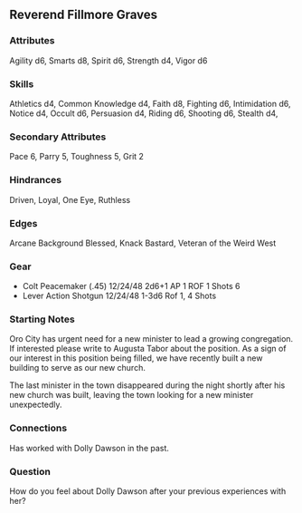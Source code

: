 ## Reverend Fillmore Graves

### Attributes
Agility d6, Smarts d8, Spirit d6, Strength d4, Vigor d6

### Skills
Athletics d4, Common Knowledge d4, Faith d8, Fighting d6, Intimidation d6, Notice d4, Occult d6, Persuasion d4, Riding d6, Shooting d6, Stealth d4,

### Secondary Attributes
Pace 6, Parry 5, Toughness 5, Grit 2

### Hindrances
Driven, Loyal, One Eye, Ruthless

### Edges
Arcane Background Blessed, Knack Bastard, Veteran of the Weird West

### Gear
* Colt Peacemaker (.45) 12/24/48 2d6+1 AP 1 ROF 1 Shots 6
* Lever Action Shotgun 12/24/48 1-3d6 Rof 1, 4 Shots

### Starting Notes

Oro City has urgent need for a new minister to lead a growing congregation. If interested please write to Augusta Tabor about the position. As a sign of our interest in this position being filled, we have recently built a new building to serve as our new church.

The last minister in the town disappeared during the night shortly after his new church was built, leaving the town looking for a new minister unexpectedly.

### Connections

Has worked with Dolly Dawson in the past.

### Question

How do you feel about Dolly Dawson after your previous experiences with her?
